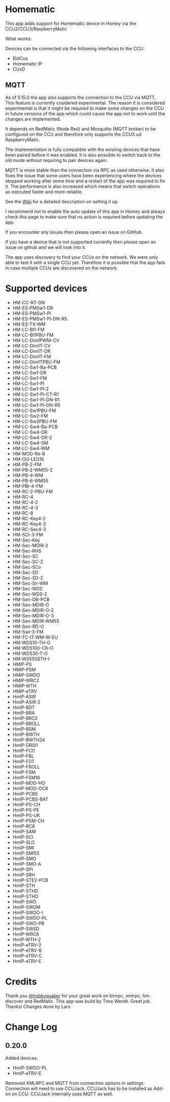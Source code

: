 # Homematic

This app adds support for Homematic device in Homey via the CCU2/CCU3/RaspberryMatic

What works:

Devices can be connected via the following interfaces to the CCU:

* BidCos
* Homematic IP
* CUxD

## MQTT

As of 0.15.0 the app also supports the connection to the CCU via MQTT. This feature is currently cosidered experimental. The reason it is considered experimental is that it might be required to make some changes on the CCU in future versions of the app which could cause the app not to work until the changes are implemented.

It depends on RedMatic (Node Red) and Mosquitto (MQTT broker) to be configured on the CCU and therefore only supports the CCU3 ud RaspberryMatic.

The implementation is fully compatible with the existing devices that have been paired before it was enabled. It is also possible to switch back to the old mode without requiring to pair devices again.

MQTT is more stable than the connection via RPC as used otherwise. It also fixes the issue that some users have been experiencing where the devices stopped working after some time and a restart of the app was required to fix it. The performance is also increased which means that switch operations as executed faster and more reliable.

See the [Wiki](https://github.com/twendt/homey-matic/wiki/MQTT-Setup) for a detailed description on setting it up.

I recommend not to enable the auto update of this app in Homey and always check this page to make sure that no action is required before updating the app.

If you encounter any issues then please open an issue on GitHub.

If you have a device that is not supported currently then please open an issue on github and we will look into it.

The app uses discovery to find your CCUs on the network. We were only able to test it with a single CCU yet. Therefore it is possible that the app fails in case multiple CCUs are discovered on the network.

# Supported devices
* HM-CC-RT-DN
* HM-ES-PMSw1-DR
* HM-ES-PMSw1-Pl
* HM-ES-PMSw1-Pl-DN-R5
* HM-ES-TX-WM
* HM-LC-Bl1-FM
* HM-LC-Bl1PBU-FM
* HM-LC-Dim1PWM-CV
* HM-LC-Dim1T-CV
* HM-LC-Dim1T-DR
* HM-LC-Dim1T-FM
* HM-LC-Dim1TPBU-FM
* HM-LC-Sw1-Ba-PCB
* HM-LC-Sw1-DR
* HM-LC-Sw1-FM
* HM-LC-Sw1-Pl
* HM-LC-Sw1-Pl-2
* HM-LC-Sw1-Pl-CT-R1
* HM-LC-Sw1-Pl-DN-R1
* HM-LC-Sw1-Pl-DN-R5
* HM-LC-Sw1PBU-FM
* HM-LC-Sw2-FM
* HM-LC-Sw2PBU-FM
* HM-LC-Sw4-Ba-PCB
* HM-LC-Sw4-DR
* HM-LC-Sw4-DR-2
* HM-LC-Sw4-SM
* HM-LC-Sw4-WM
* HM-MOD-Re-8
* HM-OU-LED16
* HM-PB-2-FM
* HM-PB-2-WM55-2
* HM-PB-4-WM
* HM-PB-6-WM55
* HM-PBI-4-FM
* HM-RC-2-PBU-FM
* HM-RC-4
* HM-RC-4-2
* HM-RC-4-3
* HM-RC-8
* HM-RC-Key4-2
* HM-RC-Key4-3
* HM-RC-Sec4-3
* HM-SCI-3-FM
* HM-Sec-Key
* HM-Sec-MDIR-2
* HM-Sec-RHS
* HM-Sec-SC
* HM-Sec-SC-2
* HM-Sec-SCo
* HM-Sec-SD
* HM-Sec-SD-2
* HM-Sec-Sir-WM
* HM-Sec-WDS
* HM-Sec-WDS-2
* HM-Sen-DB-PCB
* HM-Sen-MDIR-O
* HM-Sen-MDIR-O-2
* HM-Sen-MDIR-O-3
* HM-Sen-MDIR-WM55
* HM-Sen-RD-O
* HM-SwI-3-FM
* HM-TC-IT-WM-W-EU
* HM-WDS10-TH-O
* HM-WDS100-C6-O
* HM-WDS30-T-O
* HM-WS550STH-I
* HMIP-PS
* HMIP-PSM
* HMIP-SWDO
* HMIP-WRC2
* HMIP-WTH
* HMIP-eTRV
* HmIP-ASIR
* HmIP-ASIR-2
* HmIP-BDT
* HmIP-BRA
* HmIP-BRC2
* HmIP-BROLL
* HmIP-BSM
* HmIP-BWTH
* HmIP-BWTH24
* HmIP-DRSI1
* HmIP-FCI1
* HmIP-FBL
* HmIP-FDT
* HmIP-FROLL
* HmIP-FSM
* HmIP-FSM16
* HmIP-MOD-HO
* HmIP-MOD-OC8
* HmIP-PCBS
* HmIP-PCBS-BAT
* HmIP-PS-CH
* HmIP-PS-PE
* HmIP-PS-UK
* HmIP-PSM-CH
* HmIP-RC8
* HmIP-SAM
* HmIP-SCI
* HmIP-SLO
* HmIP-SMI
* HmIP-SMI55
* HmIP-SMO
* HmIP-SMO-A
* HmIP-SPI
* HmIP-SRH
* HmIP-STE2-PCB
* HmIP-STH
* HmIP-STHD
* HmIP-STHO
* HmIP-SWD
* HmIP-SWDM
* HmIP-SWDO-I
* HmIP-SWDO-PL
* HmIP-SWO-PR
* HmIP-SWSD
* HmIP-WRC6
* HmIP-WTH-2
* HmIP-eTRV-2
* HmIP-eTRV-B
* HmIP-eTRV-C
* HmIP-eTRV-E

# Credits

Thank you [@hobbyquaker](https://github.com/hobbyquaker) for your great work on binrpc, xmlrpc, hm-discover and RedMatic.
This app was build by Time Wendt. Great job. Thanks!
Changes done by Lars

# Change Log

## 0.20.0

Added devices:
* HmIP-SWDO-PL
* HmIP-eTRV-E

Removed XMLRPC and MQTT from connection options in settings. Connection will need to use CCUJack. CCUJack has to be installed as Add-on on CCU. CCUJack internally uses MQTT as well.


